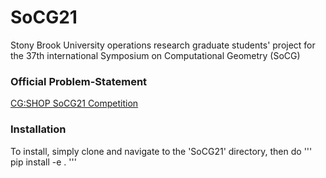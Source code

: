 # SoCG21
Stony Brook University operations research graduate students' project for the 37th international Symposium on Computational Geometry (SoCG)

### Official Problem-Statement
[CG:SHOP SoCG21 Competition](https://cgshop.ibr.cs.tu-bs.de/competition/cg-shop-2021/#problem-description)

### Installation
To install, simply clone and navigate to the 'SoCG21' directory, then do
'''
pip install -e .
'''
